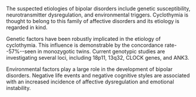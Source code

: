 The suspected etiologies of bipolar disorders include genetic susceptibility, neurotransmitter dysregulation, and environmental triggers. Cyclothymia is thought to belong to this family of affective disorders and its etiology is regarded in kind.

Genetic factors have been robustly implicated in the etiology of cyclothymia. This influence is demonstrable by the concordance rate--57%--seen in monozygotic twins. Current genotypic studies are investigating several loci, including 18p11, 13q32, CLOCK genes, and ANK3.

Environmental factors play a large role in the development of bipolar disorders. Negative life events and negative cognitive styles are associated with an increased incidence of affective dysregulation and emotional instability.